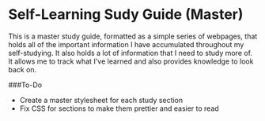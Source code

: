 # Self-Learning Sudy Guide (Master)
This is a master study guide, formatted as a simple series of webpages, that holds all of the important information I have accumulated throughout my self-studying. It also holds a lot of information that I need to study more of. It allows me to track what I've learned and also provides knowledge to look back on.

###To-Do
  * Create a master stylesheet for each study section
  * Fix CSS for sections to make them prettier and easier to read
